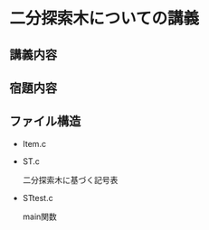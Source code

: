 # 二分探索木についての講義

## 講義内容

## 宿題内容

## ファイル構造

- Item.c

- ST.c

    二分探索木に基づく記号表

- STtest.c

    main関数